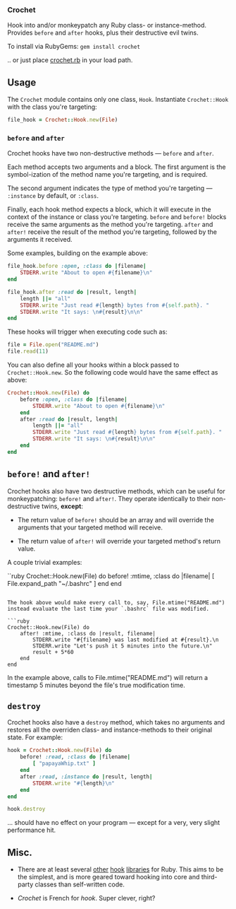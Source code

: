 ### Crochet

Hook into and/or monkeypatch any Ruby class- or instance-method. Provides `before` and `after` hooks, plus their destructive evil twins.

To install via RubyGems: `gem install crochet`

.. or just place [crochet.rb](lib/crochet.rb) in your load path.

## Usage

The `Crochet` module contains only one class, `Hook`. Instantiate `Crochet::Hook` with the class you're targeting:

```ruby
file_hook = Crochet::Hook.new(File)
```

### `before` and `after`

Crochet hooks have two non-destructive methods — `before` and `after`.

Each method accepts two arguments and a block. The first argument is the symbol-ization of the method name you're targeting, and is required. 

The second argument indicates the type of method you're targeting — `:instance` by default, or `:class`. 

Finally, each hook method expects a block, which it will execute in the context of the instance or class you're targeting. `before` and `before!` blocks receive the same arguments as the method you're targeting. `after` and `after!` receive the result of the method you're targeting, followed by the arguments it received. 

Some examples, building on the example above:

```ruby
file_hook.before :open, :class do |filename|
	STDERR.write "About to open #{filename}\n"
end
```

```ruby
file_hook.after :read do |result, length|
	length ||= "all"
	STDERR.write "Just read #{length} bytes from #{self.path}. "
	STDERR.write "It says: \n#{result}\n\n"
end
```

These hooks will trigger when executing code such as:

```ruby
file = File.open("README.md")
file.read(11)
```

You can also define all your hooks within a block passed to `Crochet::Hook.new`. So the following code would have the same effect as above:

```ruby
Crochet::Hook.new(File) do
	before :open, :class do |filename|
		STDERR.write "About to open #{filename}\n"
	end
	after :read do |result, length|
		length ||= "all"
		STDERR.write "Just read #{length} bytes from #{self.path}. "
		STDERR.write "It says: \n#{result}\n\n"
	end
end
```

## `before!` and `after!`

Crochet hooks also have two destructive methods, which can be useful for monkeypatching: `before!` and `after!`. They operate identically to their non-destructive twins, __except__:

- The return value of `before!` should be an array and will override the arguments that your targeted method will receive.

- The return value of `after!` will override your targeted method's return value. 

A couple trivial examples:

``ruby
Crochet::Hook.new(File) do
	before! :mtime, :class do |filename|
		[ File.expand_path "~/.bashrc" ]
	end
end
```

The hook above would make every call to, say, File.mtime("README.md") instead evaluate the last time your `.bashrc` file was modified.

```ruby
Crochet::Hook.new(File) do
	after! :mtime, :class do |result, filename|
		STDERR.write "#{filename} was last modified at #{result}.\n
		STDERR.write "Let's push it 5 minutes into the future.\n"
		result + 5*60
	end
end
```

In the example above, calls to File.mtime("README.md") will return a timestamp 5 minutes beyond the file's true modification time.

## `destroy`

Crochet hooks also have a `destroy` method, which takes no arguments and restores all the overriden class- and instance-methods to their original state. For example:

```ruby 
hook = Crochet::Hook.new(File) do
	before! :read, :class do |filename|
		[ "papayaWhip.txt" ]
	end
	after :read, :instance do |result, length|
		STDERR.write "#{length}\n"
	end
end

hook.destroy
```

... should have no effect on your program — except for a very, very slight performance hit.

## Misc.

- There are at least several [other](https://github.com/apotonick/hooks) [hook](https://github.com/avdi/hookr) [libraries](https://github.com/kristinalim/ruby_hooks) for Ruby. This aims to be the simplest, and is more geared toward hooking into core and third-party classes than self-written code.

- *Crochet* is French for *hook*. Super clever, right?

